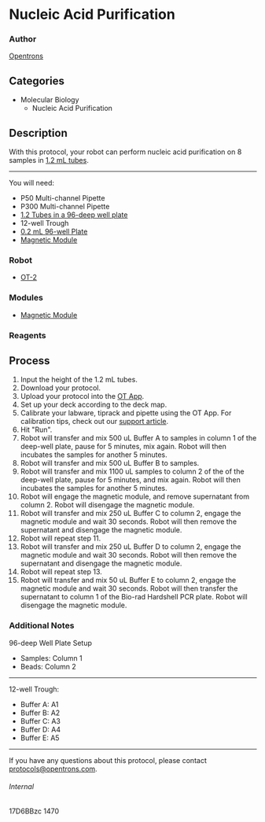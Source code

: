 # Nucleic Acid Purification

### Author
[Opentrons](http://www.opentrons.com/)

## Categories
* Molecular Biology
    * Nucleic Acid Purification

## Description
With this protocol, your robot can perform nucleic acid purification on 8 samples in [1.2 mL tubes](https://www.usascientific.com/1.2ml-tube-individual-racked.aspx).

---

You will need:
* P50 Multi-channel Pipette
* P300 Multi-channel Pipette
* [1.2 Tubes in a 96-deep well plate](https://www.usascientific.com/1.2ml-tube-individual-racked.aspx)
* 12-well Trough
* [0.2 mL 96-well Plate](https://www.bio-rad.com/en-us/sku/hsp9601-hard-shell-96-well-pcr-plates-low-profile-thin-wall-skirted-white-clear?ID=hsp9601)
* [Magnetic Module](https://shop.opentrons.com/products/magdeck)

### Robot
* [OT-2](https://opentrons.com/ot-2)

### Modules
* [Magnetic Module](https://shop.opentrons.com/products/magdeck)

### Reagents

## Process
1. Input the height of the 1.2 mL tubes.
2. Download your protocol.
3. Upload your protocol into the [OT App](https://opentrons.com/ot-app).
4. Set up your deck according to the deck map.
5. Calibrate your labware, tiprack and pipette using the OT App. For calibration tips, check out our [support article](https://support.opentrons.com/ot-2/getting-started-software-setup/deck-calibration).
6. Hit "Run".
7. Robot will transfer and mix 500 uL Buffer A to samples in column 1 of the deep-well plate, pause for 5 minutes, mix again. Robot will then incubates the samples for another 5 minutes.
8. Robot will transfer and mix 500 uL Buffer B to samples.
9. Robot will transfer and mix 1100 uL samples to column 2 of the of the deep-well plate, pause for 5 minutes, and mix again. Robot will then incubates the samples for another 5 minutes.
10. Robot will engage the magnetic module, and remove supernatant from column 2. Robot will disengage the magnetic module.
11. Robot will transfer and mix 250 uL Buffer C to column 2, engage the magnetic module and wait 30 seconds. Robot will then remove the supernatant and disengage the magnetic module.
12.  Robot will repeat step 11.
13. Robot will transfer and mix 250 uL Buffer D to column 2, engage the magnetic module and wait 30 seconds. Robot will then remove the supernatant and disengage the magnetic module.
14. Robot will repeat step 13.
15. Robot will transfer and mix 50 uL Buffer E to column 2, engage the magnetic module and wait 30 seconds. Robot will then transfer the supernatant to column 1 of the Bio-rad Hardshell PCR plate. Robot will disengage the magnetic module.


### Additional Notes
96-deep Well Plate Setup
* Samples: Column 1
* Beads: Column 2

---

12-well Trough:
* Buffer A: A1
* Buffer B: A2
* Buffer C: A3
* Buffer D: A4
* Buffer E: A5

---

If you have any questions about this protocol, please contact protocols@opentrons.com.

###### Internal
17D6BBzc
1470
